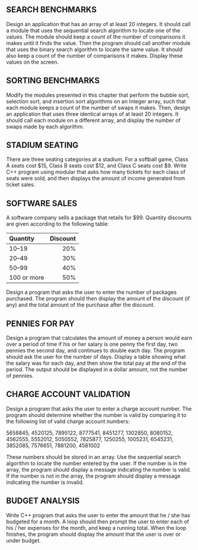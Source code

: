 ## SEARCH BENCHMARKS
Design an application that has an array of at least 20 integers. It should call a module that uses the sequential search algorithm to locate one of the values. The module should keep a count of the number of comparisons it makes until it finds the value. Then the program should call another module that uses the binary search algorithm to locate the same value. It should also keep a count of the number of comparisons it makes. Display these values on the screen.

## SORTING BENCHMARKS
Modify the modules presented in this chapter that perform the bubble sort, selection sort, and insertion sort algorithms on an Integer array, such that each module keeps a count of the number of swaps it makes. Then, design an application that uses three identical arrays of at least 20 integers. It should call each module on a different array, and display the number of swaps made by each algorithm.

## STADIUM SEATING
There are three seating categories at a stadium. For a softball game, Class A seats cost $15, Class B seats cost $12, and Class C seats cost $9. Write C++ program using modular that asks how many tickets for each class of seats were sold, and then displays the amount of income generated from ticket sales.

## SOFTWARE SALES
A software company sells a package that retails for $99. Quantity discounts are given according to the following table:

| Quantity | Discount |
|:---|---:|
| 10–19 | 20% |
| 20–49 | 30% |
| 50–99 | 40% |
| 100 or more | 50% |

Design a program that asks the user to enter the number of packages purchased. The program should then display the amount of the discount (if any) and the total amount of the purchase after the discount.

## PENNIES FOR PAY
Design a program that calculates the amount of money a person would earn over a period of time if his or her salary is one penny the first day, two pennies the second day, and continues to double each day. The program should ask the user for the number of days. Display a table showing what the
salary was for each day, and then show the total pay at the end of the period. The output should be displayed in a dollar amount, not the number of pennies.

## CHARGE ACCOUNT VALIDATION
Design a program that asks the user to enter a charge account number. The program should determine whether the number is valid by comparing it to the following list of valid charge account
numbers:

5658845, 4520125, 7895122, 8777541, 8451277, 1302850, 8080152, 4562555, 5552012, 5050552, 7825877, 1250255, 1005231, 6545231, 3852085, 7576651, 7881200, 4581002

These numbers should be stored in an array. Use the sequential search algorithm to locate the number entered by the user. If the number is in the array, the program should display a message indicating the number is valid. If the number is not in the array, the program should display a message indicating the number is invalid.

## BUDGET ANALYSIS
Write C++  program that asks the user to enter the amount that he / she has budgeted for a month. A loop should then prompt the user to enter each of his / her expenses for the month, and keep a running total. When the loop finishes, the program should display the amount that the user is over or under budget.
